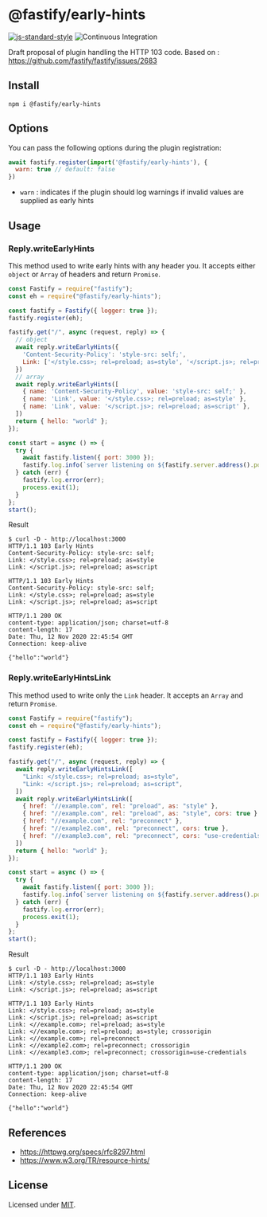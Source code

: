 # @fastify/early-hints


[![js-standard-style](https://img.shields.io/badge/code%20style-standard-brightgreen.svg?style=flat)](http://standardjs.com/)
![Continuous
Integration](https://github.com/fastify/fastify-early-hints/workflows/CI%20workflow/badge.svg)

Draft proposal of plugin handling the HTTP 103 code.
Based on : https://github.com/fastify/fastify/issues/2683

## Install

```shell
npm i @fastify/early-hints
```

## Options

You can pass the following options during the plugin registration:

```js
await fastify.register(import('@fastify/early-hints'), {
  warn: true // default: false
})
```

- `warn` : indicates if the plugin should log warnings if invalid values are supplied as early hints

## Usage

### Reply.writeEarlyHints

This method used to write early hints with any header you. It accepts
either `object` or `Array` of headers and return `Promise`.

```javascript
const Fastify = require("fastify");
const eh = require("@fastify/early-hints");

const fastify = Fastify({ logger: true });
fastify.register(eh);

fastify.get("/", async (request, reply) => {
  // object
  await reply.writeEarlyHints({
    'Content-Security-Policy': 'style-src: self;',
    Link: ['</style.css>; rel=preload; as=style', '</script.js>; rel=preload; as=script']
  })
  // array
  await reply.writeEarlyHints([
    { name: 'Content-Security-Policy', value: 'style-src: self;' },
    { name: 'Link', value: '</style.css>; rel=preload; as=style' },
    { name: 'Link', value: '</script.js>; rel=preload; as=script' },
  ])
  return { hello: "world" };
});

const start = async () => {
  try {
    await fastify.listen({ port: 3000 });
    fastify.log.info(`server listening on ${fastify.server.address().port}`);
  } catch (err) {
    fastify.log.error(err);
    process.exit(1);
  }
};
start();
```

Result

```shell
$ curl -D - http://localhost:3000    
HTTP/1.1 103 Early Hints
Content-Security-Policy: style-src: self;
Link: </style.css>; rel=preload; as=style
Link: </script.js>; rel=preload; as=script

HTTP/1.1 103 Early Hints
Content-Security-Policy: style-src: self;
Link: </style.css>; rel=preload; as=style
Link: </script.js>; rel=preload; as=script

HTTP/1.1 200 OK
content-type: application/json; charset=utf-8
content-length: 17
Date: Thu, 12 Nov 2020 22:45:54 GMT
Connection: keep-alive

{"hello":"world"}
```

### Reply.writeEarlyHintsLink

This method used to write only the `Link` header. It accepts an `Array` and
return `Promise`.

```javascript
const Fastify = require("fastify");
const eh = require("@fastify/early-hints");

const fastify = Fastify({ logger: true });
fastify.register(eh);

fastify.get("/", async (request, reply) => {
  await reply.writeEarlyHintsLink([
    "Link: </style.css>; rel=preload; as=style",
    "Link: </script.js>; rel=preload; as=script",
  ])
  await reply.writeEarlyHintsLink([
    { href: "//example.com", rel: "preload", as: "style" },
    { href: "//example.com", rel: "preload", as: "style", cors: true },
    { href: "//example.com", rel: "preconnect" },
    { href: "//example2.com", rel: "preconnect", cors: true },
    { href: "//example3.com", rel: "preconnect", cors: "use-credentials" },
  ])
  return { hello: "world" };
});

const start = async () => {
  try {
    await fastify.listen({ port: 3000 });
    fastify.log.info(`server listening on ${fastify.server.address().port}`);
  } catch (err) {
    fastify.log.error(err);
    process.exit(1);
  }
};
start();
```

Result

```shell
$ curl -D - http://localhost:3000    
HTTP/1.1 103 Early Hints
Link: </style.css>; rel=preload; as=style
Link: </script.js>; rel=preload; as=script

HTTP/1.1 103 Early Hints
Link: </style.css>; rel=preload; as=style
Link: </script.js>; rel=preload; as=script
Link: <//example.com>; rel=preload; as=style
Link: <//example.com>; rel=preload; as=style; crossorigin
Link: <//example.com>; rel=preconnect
Link: <//example2.com>; rel=preconnect; crossorigin
Link: <//example3.com>; rel=preconnect; crossorigin=use-credentials

HTTP/1.1 200 OK
content-type: application/json; charset=utf-8
content-length: 17
Date: Thu, 12 Nov 2020 22:45:54 GMT
Connection: keep-alive

{"hello":"world"}
```

## References

- https://httpwg.org/specs/rfc8297.html
- https://www.w3.org/TR/resource-hints/

## License

Licensed under [MIT](./LICENSE).
